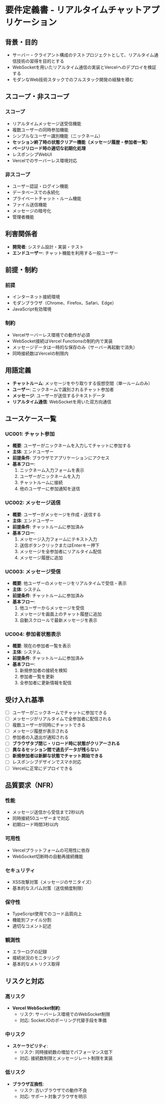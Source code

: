 # 要件定義書 - リアルタイムチャットアプリケーション

## 背景・目的
- サーバー・クライアント構成のテストプロジェクトとして、リアルタイム通信技術の習得を目的とする
- WebSocketを用いたリアルタイム通信の実装とVercelへのデプロイを検証する
- モダンなWeb技術スタックでのフルスタック開発の経験を積む

## スコープ・非スコープ

### スコープ
- リアルタイムメッセージ送受信機能
- 複数ユーザーの同時参加機能
- シンプルなユーザー識別機能（ニックネーム）
- **セッション終了時の状態クリアー機能（メッセージ履歴・参加者一覧）**
- **ページリロード時の適切な初期化処理**
- レスポンシブWebUI
- Vercelでのサーバーレス環境対応

### 非スコープ
- ユーザー認証・ログイン機能
- データベースでの永続化
- プライベートチャット・ルーム機能
- ファイル送信機能
- メッセージの暗号化
- 管理者機能

## 利害関係者
- **開発者**: システム設計・実装・テスト
- **エンドユーザー**: チャット機能を利用する一般ユーザー

## 前提・制約

### 前提
- インターネット接続環境
- モダンブラウザ（Chrome、Firefox、Safari、Edge）
- JavaScript有効環境

### 制約
- Vercelサーバーレス環境での動作が必須
- WebSocket接続はVercel Functionsの制約内で実装
- メッセージデータは一時的な保存のみ（サーバー再起動で消失）
- 同時接続数はVercelの制限内

## 用語定義
- **チャットルーム**: メッセージをやり取りする仮想空間（単一ルームのみ）
- **ユーザー**: ニックネームで識別されるチャット参加者
- **メッセージ**: ユーザーが送信するテキストデータ
- **リアルタイム通信**: WebSocketを用いた双方向通信

## ユースケース一覧

### UC001: チャット参加
- **概要**: ユーザーがニックネームを入力してチャットに参加する
- **主体**: エンドユーザー
- **前提条件**: ブラウザでアプリケーションにアクセス
- **基本フロー**: 
  1. ニックネーム入力フォームを表示
  2. ユーザーがニックネームを入力
  3. チャットルームに接続
  4. 他のユーザーに参加通知を送信

### UC002: メッセージ送信
- **概要**: ユーザーがメッセージを作成・送信する
- **主体**: エンドユーザー
- **前提条件**: チャットルームに参加済み
- **基本フロー**:
  1. メッセージ入力フォームにテキスト入力
  2. 送信ボタンクリックまたはEnterキー押下
  3. メッセージを全参加者にリアルタイム配信
  4. メッセージ履歴に追加

### UC003: メッセージ受信
- **概要**: 他ユーザーのメッセージをリアルタイムで受信・表示
- **主体**: システム
- **前提条件**: チャットルームに参加済み
- **基本フロー**:
  1. 他ユーザーからメッセージを受信
  2. メッセージを画面上のチャット履歴に追加
  3. 自動スクロールで最新メッセージを表示

### UC004: 参加者状態表示
- **概要**: 現在の参加者一覧を表示
- **主体**: システム
- **前提条件**: チャットルームに参加済み
- **基本フロー**:
  1. 新規参加者の接続を検知
  2. 参加者一覧を更新
  3. 全参加者に更新情報を配信

## 受け入れ基準
- [ ] ユーザーがニックネームでチャットに参加できる
- [ ] メッセージがリアルタイムで全参加者に配信される
- [ ] 複数ユーザーが同時にチャットできる
- [ ] メッセージ履歴が表示される
- [ ] 参加者の入退出が通知される
- [ ] **ブラウザタブ閉じ・リロード時に状態がクリアーされる**
- [ ] **異なるセッション間で過去データが残らない**
- [ ] **新規参加者は新鮮な状態でチャット開始できる**
- [ ] レスポンシブデザインでスマホ対応
- [ ] Vercelに正常にデプロイできる

## 品質要求（NFR）

### 性能
- メッセージ送信から受信まで2秒以内
- 同時接続50ユーザーまで対応
- 初期ロード時間3秒以内

### 可用性
- Vercelプラットフォームの可用性に依存
- WebSocket切断時の自動再接続機能

### セキュリティ
- XSS攻撃対策（メッセージのサニタイズ）
- 基本的なスパム対策（送信頻度制限）

### 保守性
- TypeScript使用でのコード品質向上
- 機能別ファイル分割
- 適切なコメント記述

### 観測性
- エラーログの記録
- 接続状況のモニタリング
- 基本的なメトリクス取得

## リスクと対応

### 高リスク
- **Vercel WebSocket制約**: 
  - リスク: サーバーレス環境でのWebSocket制限
  - 対応: Socket.IOのポーリング代替手段を準備

### 中リスク
- **スケーラビリティ**:
  - リスク: 同時接続数の増加でパフォーマンス低下
  - 対応: 接続数制限とメッセージレート制限を実装

### 低リスク
- **ブラウザ互換性**:
  - リスク: 古いブラウザでの動作不良
  - 対応: サポート対象ブラウザを明示